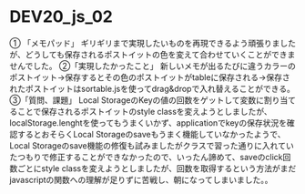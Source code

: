 # DEV20_js_02
① 「メモパッド」
ギリギリまで実現したいものを再現できるよう頑張りましたが、どうしても保存されるポストイットの色を変えて合わせていくことができませんでした。
②「実現したかったこと」
新しいメモが出るたびに違うカラーのポストイット→保存するとその色のポストイットがtableに保存される→保存されたポストイットはsortable.jsを使ってdrag&dropで入れ替えることができる。
③「質問、課題」
Local StorageのKeyの値の回数をゲットして変数に割り当てることで保存されるポストイットのstyle classを変えようとしましたが、localStorage.lenghtを使ってもうまくいかず、applicationでkeyの保存状況を確認するとおそらくLocal Storageのsaveもうまく機能していなかったようで、
Local Storageのsave機能の修復も試みましたがクラスで習った通りに入れていたつもりで修正することができなかったので、いったん諦めて、saveのclick回数ごとにstyle classを変えようとしましたが、回数を取得するという方法がまだjavascriptの関数への理解が足りずに苦戦し、朝になってしまいました。。
